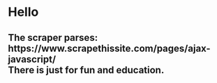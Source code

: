 <h1>Hello</h1>

<h2>
The scraper parses:
<a>https://www.scrapethissite.com/pages/ajax-javascript/</a>
<br>
There is just for fun and education.
</h2>